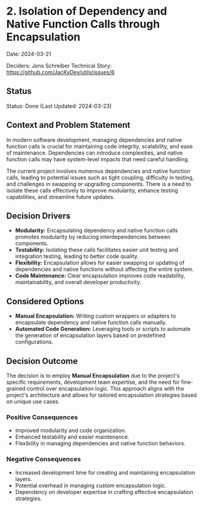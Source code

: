 # 2. Isolation of Dependency and Native Function Calls through Encapsulation

Date: 2024-03-21

Deciders: Jens Schreiber
Technical Story: https://github.com/JacKyDev/utils/issues/6

## Status

Status: Done (Last Updated: 2024-03-23)

## Context and Problem Statement

In modern software development, managing dependencies and native function calls is crucial 
for maintaining code integrity, scalability, and ease of maintenance. Dependencies can introduce complexities, 
and native function calls may have system-level impacts that need careful handling.

The current project involves numerous dependencies and native function calls, 
leading to potential issues such as tight coupling, difficulty in testing, and challenges 
in swapping or upgrading components. There is a need to isolate these calls effectively to improve modularity, 
enhance testing capabilities, and streamline future updates.

## Decision Drivers
* __Modularity:__ Encapsulating dependency and native function calls promotes modularity by reducing interdependencies between components.
* __Testability:__ Isolating these calls facilitates easier unit testing and integration testing, leading to better code quality.
* __Flexibility:__ Encapsulation allows for easier swapping or updating of dependencies and native functions without affecting the entire system.
* __Code Maintenance:__ Clear encapsulation improves code readability, maintainability, and overall developer productivity.

## Considered Options

* __Manual Encapsulation:__ Writing custom wrappers or adapters to encapsulate dependency and native function calls manually.
* __Automated Code Generation:__ Leveraging tools or scripts to automate the generation of encapsulation layers based on predefined configurations.

## Decision Outcome

The decision is to employ __Manual Encapsulation__ due to the project's specific requirements, development team expertise, and the need for fine-grained control over encapsulation logic. This approach aligns with the project's architecture and allows for tailored encapsulation strategies based on unique use cases.

### Positive Consequences

* Improved modularity and code organization.
* Enhanced testability and easier maintenance.
* Flexibility in managing dependencies and native function behaviors.

### Negative Consequences

* Increased development time for creating and maintaining encapsulation layers.
* Potential overhead in managing custom encapsulation logic.
* Dependency on developer expertise in crafting effective encapsulation strategies.
